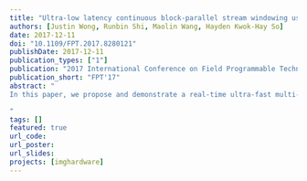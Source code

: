 ```yaml
---
title: "Ultra-low latency continuous block-parallel stream windowing using FPGA on-chip memory"
authors: [Justin Wong, Runbin Shi, Maolin Wang, Hayden Kwok-Hay So]
date: 2017-12-11
doi: "10.1109/FPT.2017.8280121"
publishDate: 2017-12-11
publication_types: ["1"]
publication: "2017 International Conference on Field Programmable Technology"
publication_short: "FPT'17"
abstract: "
In this paper, we propose and demonstrate a real-time ultra-fast multi-data stream processing methodology on FPGA called “SWIM” (Stream Windowing on Interleaved Memory). The method exploits the flexible on-chip block memory fabric on existing FPGA architectures to achieve ultra-low-latency and fully pipelined continuous data flow while maintaining linear spatial locality of data for efficient data addressing and processing. The SWIM method is directly applicable to many practical applications such as real-time stencil computing, streaming image data processing, as well as closed loop-control systems that require ultra-low latency interleaved access and processing of high-speed sensor data. We demonstrate two practical cases on actual FPGA for generic 3-by-3 2-D convolution filter and image super-resolution method using pixel interleaving. Both memory usage and latency scales linearly with window height, or width of the 2-D input data set. The generic implementation of SWIM on FPGA showed impressive worst-case operation frequency of 410 MHz and uses 9.0χ and 5.6χ less Register and LUT resources respectively compared with a high-level synthesis solution.

"
tags: []
featured: true
url_code: 
url_poster: 
url_slides: 
projects: [imghardware]
---
```

